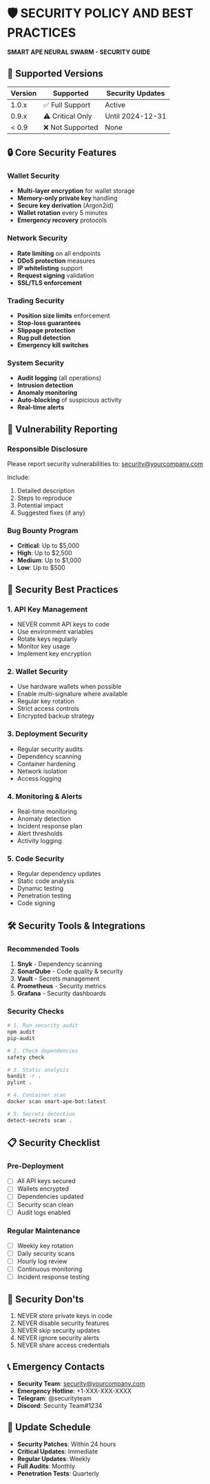 # 🛡️ SECURITY POLICY AND BEST PRACTICES
**SMART APE NEURAL SWARM - SECURITY GUIDE**

## 🎯 Supported Versions

| Version | Supported          | Security Updates |
| ------- | ------------------ | --------------- |
| 1.0.x   | ✅ Full Support   | Active |
| 0.9.x   | ⚠️ Critical Only  | Until 2024-12-31 |
| < 0.9   | ❌ Not Supported  | None |

## 🔒 Core Security Features

### Wallet Security
- **Multi-layer encryption** for wallet storage
- **Memory-only private key** handling
- **Secure key derivation** (Argon2id)
- **Wallet rotation** every 5 minutes
- **Emergency recovery** protocols

### Network Security
- **Rate limiting** on all endpoints
- **DDoS protection** measures
- **IP whitelisting** support
- **Request signing** validation
- **SSL/TLS enforcement**

### Trading Security
- **Position size limits** enforcement
- **Stop-loss guarantees**
- **Slippage protection**
- **Rug pull detection**
- **Emergency kill switches**

### System Security
- **Audit logging** (all operations)
- **Intrusion detection**
- **Anomaly monitoring**
- **Auto-blocking** of suspicious activity
- **Real-time alerts**

## 🚨 Vulnerability Reporting

### Responsible Disclosure
Please report security vulnerabilities to: security@yourcompany.com

Include:
1. Detailed description
2. Steps to reproduce
3. Potential impact
4. Suggested fixes (if any)

### Bug Bounty Program
- **Critical**: Up to $5,000
- **High**: Up to $2,500
- **Medium**: Up to $1,000
- **Low**: Up to $500

## 🔐 Security Best Practices

### 1. API Key Management
- NEVER commit API keys to code
- Use environment variables
- Rotate keys regularly
- Monitor key usage
- Implement key encryption

### 2. Wallet Security
- Use hardware wallets when possible
- Enable multi-signature where available
- Regular key rotation
- Strict access controls
- Encrypted backup strategy

### 3. Deployment Security
- Regular security audits
- Dependency scanning
- Container hardening
- Network isolation
- Access logging

### 4. Monitoring & Alerts
- Real-time monitoring
- Anomaly detection
- Incident response plan
- Alert thresholds
- Activity logging

### 5. Code Security
- Regular dependency updates
- Static code analysis
- Dynamic testing
- Penetration testing
- Code signing

## 🛠️ Security Tools & Integrations

### Recommended Tools
1. **Snyk** - Dependency scanning
2. **SonarQube** - Code quality & security
3. **Vault** - Secrets management
4. **Prometheus** - Security metrics
5. **Grafana** - Security dashboards

### Security Checks
```bash
# 1. Run security audit
npm audit
pip-audit

# 2. Check dependencies
safety check

# 3. Static analysis
bandit -r .
pylint .

# 4. Container scan
docker scan smart-ape-bot:latest

# 5. Secrets detection
detect-secrets scan .
```

## 📋 Security Checklist

### Pre-Deployment
- [ ] All API keys secured
- [ ] Wallets encrypted
- [ ] Dependencies updated
- [ ] Security scan clean
- [ ] Audit logs enabled

### Regular Maintenance
- [ ] Weekly key rotation
- [ ] Daily security scans
- [ ] Hourly log review
- [ ] Continuous monitoring
- [ ] Incident response testing

## 🚫 Security Don'ts

1. NEVER store private keys in code
2. NEVER disable security features
3. NEVER skip security updates
4. NEVER ignore security alerts
5. NEVER share access credentials

## 📞 Emergency Contacts

- **Security Team**: security@yourcompany.com
- **Emergency Hotline**: +1-XXX-XXX-XXXX
- **Telegram**: @securityteam
- **Discord**: Security Team#1234

## 🔄 Update Schedule

- **Security Patches**: Within 24 hours
- **Critical Updates**: Immediate
- **Regular Updates**: Weekly
- **Full Audits**: Monthly
- **Penetration Tests**: Quarterly
